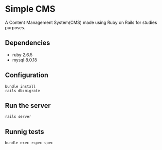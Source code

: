 # Simple CMS

A Content Management System(CMS) made using Ruby on Rails for studies purposes.

## Dependencies
   - ruby 2.6.5
   - mysql 8.0.18
   
## Configuration
    bundle install
    rails db:migrate

## Run the server
    rails server

## Runnig tests
    bundle exec rspec spec

